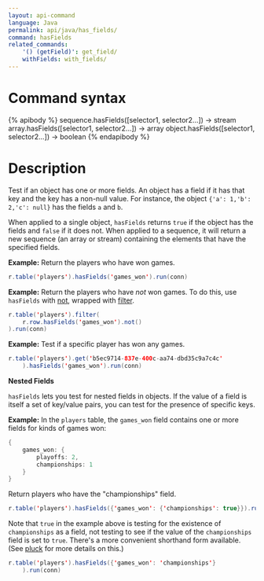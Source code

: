 ```yaml
---
layout: api-command
language: Java
permalink: api/java/has_fields/
command: hasFields
related_commands:
    '() (getField)': get_field/
    withFields: with_fields/
---
```


# Command syntax #

{% apibody %}
sequence.hasFields([selector1, selector2...]) &rarr; stream
array.hasFields([selector1, selector2...]) &rarr; array
object.hasFields([selector1, selector2...]) &rarr; boolean
{% endapibody %}

# Description #

Test if an object has one or more fields. An object has a field if it has that key and the key has a non-null value. For instance, the object `{'a': 1,'b': 2,'c': null}` has the fields `a` and `b`.

When applied to a single object, `hasFields` returns `true` if the object has the fields and `false` if it does not. When applied to a sequence, it will return a new sequence (an array or stream) containing the elements that have the specified fields.

__Example:__ Return the players who have won games.

```java
r.table('players').hasFields('games_won').run(conn)
```

__Example:__ Return the players who have *not* won games. To do this, use `hasFields` with [not](/api/java/not), wrapped with [filter](/api/java/filter).

```java
r.table('players').filter(
    r.row.hasFields('games_won').not()
).run(conn)
```

__Example:__ Test if a specific player has won any games.

```java
r.table('players').get('b5ec9714-837e-400c-aa74-dbd35c9a7c4c'
    ).hasFields('games_won').run(conn)
```

**Nested Fields**

`hasFields` lets you test for nested fields in objects. If the value of a field is itself a set of key/value pairs, you can test for the presence of specific keys.

__Example:__ In the `players` table, the `games_won` field contains one or more fields for kinds of games won:

```java
{
    games_won: {
        playoffs: 2,
        championships: 1
    }
}
```

Return players who have the "championships" field.

```java
r.table('players').hasFields({'games_won': {'championships': true}}).run(conn)
```

Note that `true` in the example above is testing for the existence of `championships` as a field, not testing to see if the value of the `championships` field is set to `true`. There's a more convenient shorthand form available. (See [pluck](/api/java/pluck) for more details on this.)

```java
r.table('players').hasFields({'games_won': 'championships'}
    ).run(conn)
```
